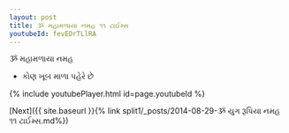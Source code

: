 ```yaml
---
layout: post
title: ૐ મહામળાયા નમહ ૧૧ ટાઈમ્સ
youtubeId: fevEDrTLlRA
---
```

 
 
 ૐ મહામળાયા નમહ  
 
 -  કોણ ખૂબ માળા પહેરે છે 
 
  
 
  
 
 
 
 
 
 


{% include youtubePlayer.html id=page.youtubeId %}
 
[Next]({{ site.baseurl }}{% link  split1/_posts/2014-08-29-ૐ યુગ રૂપિયા નમહ ૧૧ ટાઈમ્સ.md%})
 
